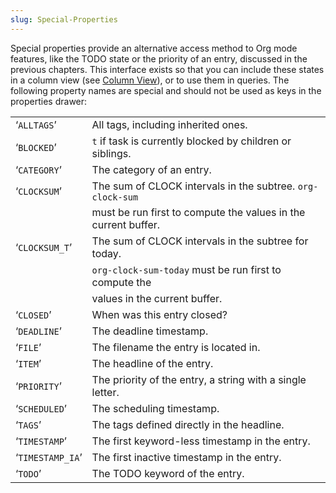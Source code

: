 ```yaml
---
slug: Special-Properties
---
```


Special properties provide an alternative access method to Org mode features, like the TODO state or the priority of an entry, discussed in the previous chapters. This interface exists so that you can include these states in a column view (see [Column View](/docs/org/Column-View)), or to use them in queries. The following property names are special and should not be used as keys in the properties drawer:

|                  |                                                                |
| ---------------- | -------------------------------------------------------------- |
| ‘`ALLTAGS`’      | All tags, including inherited ones.                            |
| ‘`BLOCKED`’      | `t` if task is currently blocked by children or siblings.      |
| ‘`CATEGORY`’     | The category of an entry.                                      |
| ‘`CLOCKSUM`’     | The sum of CLOCK intervals in the subtree. `org-clock-sum`     |
|                  | must be run first to compute the values in the current buffer. |
| ‘`CLOCKSUM_T`’   | The sum of CLOCK intervals in the subtree for today.           |
|                  | `org-clock-sum-today` must be run first to compute the         |
|                  | values in the current buffer.                                  |
| ‘`CLOSED`’       | When was this entry closed?                                    |
| ‘`DEADLINE`’     | The deadline timestamp.                                        |
| ‘`FILE`’         | The filename the entry is located in.                          |
| ‘`ITEM`’         | The headline of the entry.                                     |
| ‘`PRIORITY`’     | The priority of the entry, a string with a single letter.      |
| ‘`SCHEDULED`’    | The scheduling timestamp.                                      |
| ‘`TAGS`’         | The tags defined directly in the headline.                     |
| ‘`TIMESTAMP`’    | The first keyword-less timestamp in the entry.                 |
| ‘`TIMESTAMP_IA`’ | The first inactive timestamp in the entry.                     |
| ‘`TODO`’         | The TODO keyword of the entry.                                 |
